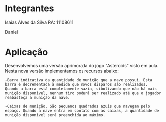 # Integrantes

  Isaias Alves da Silva  RA: 11108611
	
	
  Daniel
  
# Aplicação

  Desenvolvemos uma versão aprimorada do jogo "Asteroids" visto em aula. Nesta nova versão implementamos os recursos abaixo: 
	
	
    -Barra indicativa da quantidade de munição que a nave possui. Esta barra é decrementada à medida que novos disparos são realizados. Quando a barra está completamente vazia, sibolizando que não há mais munição disponível, nenhum tiro poderá ser realizado até que o jogador reabasteça a munição da nave.
		
    -Caixas de munição. São pequenos quadrados azuis que navegam pelo espaço. Quando a nave entra em contato com as caixas, a quantidade de munição disponível será preenchida ao máximo.
